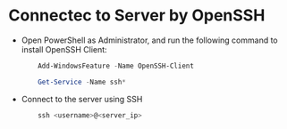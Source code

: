 # Connectec to Server by OpenSSH

- Open PowerShell as Administrator, and run the following command to install OpenSSH Client:

    ```powershell
        Add-WindowsFeature -Name OpenSSH-Client

        Get-Service -Name ssh*
    ```

- Connect to the server using SSH

    ```powershell
        ssh <username>@<server_ip>
    ```